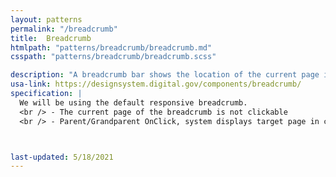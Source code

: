 ```yaml
---
layout: patterns
permalink: "/breadcrumb"
title:  Breadcrumb
htmlpath: "patterns/breadcrumb/breadcrumb.md"
csspath: "patterns/breadcrumb/breadcrumb.scss"

description: "A breadcrumb bar shows the location of the current page in the site structure. It’s like a path from the current page back to the home page, showing each level of organization in-between. Breadcrumbs allow a user to navigate “up” to a parent section instead of “Back” to the previous page. Use breadcrumbs to help users navigate and understand the organization of your site." 
usa-link: https://designsystem.digital.gov/components/breadcrumb/ 
specification: |
  We will be using the default responsive breadcrumb. 
  <br /> - The current page of the breadcrumb is not clickable
  <br /> - Parent/Grandparent OnClick, system displays target page in current window.



last-updated: 5/18/2021
---
```

<!--- if extra information is needed for this pattern, write here in Markdown. -->
<!--- to learn markdown format go to https://docs.github.com/en/github/writing-on-github/basic-writing-and-formatting-syntax -->


